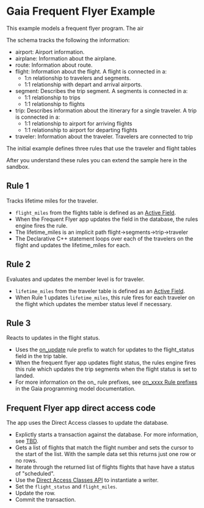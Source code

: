 # Gaia Frequent Flyer Example



This example models a frequent flyer program. The air

The schema tracks the following the information:

- airport: Airport information.
- airplane: Information about the airplane.
- route: Information about route.
- flight: Information about the flight. A flight is connected in a:
  - 1:n relationship to travelers and segments.  
  - 1:1 relationship with depart and arrival airports.
- segment: Describes the trip segment. A segments is connected in a:
  - 1:1 relationship to trips
  - 1:1 relationship to flights
- trip: Describes information about the itinerary for a single traveler. A trip is connected in a:
  - 1:1 relationship to airport for arriving flights
  - 1:1 relationship to airport for departing flights
- traveler: Information about the traveler. Travelers are connected to trip

The initial example defines three rules that use the traveler and flight tables

After you understand these rules you can extend the sample here in the sandbox.

## Rule 1

Tracks lifetime miles for the traveler.

- `flight_miles` from the flights table is defined as an [Active Field](https://gaia-platform.github.io/gaia-platform-docs.io/articles/rulesets-gaia-programming-model.html?q=active%20fields).
- When the Frequent Flyer app updates the field in the database, the rules engine fires the rule.
- The lifetime_miles is an implicit path flight->segments->trip->traveler
- The Declarative C++ statement loops over each of the travelers on the flight and updates the lifetime_miles for each.

## Rule 2

Evaluates and updates the member level is for traveler. 

- `lifetime_miles` from the traveler table is defined as an [Active Field](https://gaia-platform.github.io/gaia-platform-docs.io/articles/rulesets-gaia-programming-model.html?q=active%20fields).
- When Rule 1 updates `lifetime_miles`, this rule fires for each traveler on the flight which updates the member status level if necessary.

## Rule 3

Reacts to updates in the flight status.

- Uses the [on_update](https://gaia-platform.github.io/gaia-platform-docs.io/articles/reference/declarative-on_update.html) rule prefix to watch for updates to the flight_status field in the trip table.
- When the frequent flyer app updates flight status, the rules engine fires this rule which updates the trip segments when the flight status is set to landed.
- For more information on the on_ rule prefixes, see [on_xxxx Rule prefixes](https://gaia-platform.github.io/gaia-platform-docs.io/articles/rulesets-gaia-programming-model.html#on_xxxx-rule-prefixes) in the Gaia programming model documentation.

## Frequent Flyer app direct access code

The app uses the Direct Access classes to update the database.

- Explictly starts a transaction against the database. For more information, see [TBD]().
- Gets a list of flights that match the flight number and sets the cursor to the start of the list. With the sample data set this returns just one row or no rows.
- Iterate through the returned list of flights flights that have have a status of "scheduled".
- Use the [Direct Access Classes API](https://gaia-platform.github.io/gaia-platform-docs.io/articles/reference/da-class-api.html) to instantiate a writer.
- Set the `flight_status` and `flight_miles`.
- Update the row.
- Commit the transaction.
